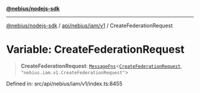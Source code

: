 [**@nebius/nodejs-sdk**](../../../../../README.md)

***

[@nebius/nodejs-sdk](../../../../../README.md) / [api/nebius/iam/v1](../README.md) / CreateFederationRequest

# Variable: CreateFederationRequest

> **CreateFederationRequest**: [`MessageFns`](../../../../../runtime/protos/core/interfaces/MessageFns.md)\<[`CreateFederationRequest`](../interfaces/CreateFederationRequest.md), `"nebius.iam.v1.CreateFederationRequest"`\>

Defined in: src/api/nebius/iam/v1/index.ts:8455
